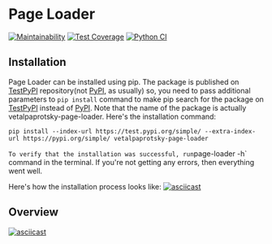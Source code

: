 # Page Loader

[![Maintainability](https://api.codeclimate.com/v1/badges/10bdd00c9dc4caf7ffcf/maintainability)](https://codeclimate.com/github/vetalpaprotsky/page-loader/maintainability)
[![Test Coverage](https://api.codeclimate.com/v1/badges/10bdd00c9dc4caf7ffcf/test_coverage)](https://codeclimate.com/github/vetalpaprotsky/page-loader/test_coverage)
[![Python CI](https://github.com/vetalpaprotsky/page-loader/workflows/Python%20CI/badge.svg)](https://github.com/vetalpaprotsky/page-loader/actions)

## Installation
Page Loader can be installed using pip. The package is published on [TestPyPI](https://test.pypi.org/) repository(not [PyPI](https://pypi.org/), as usually) so, you need to pass additional parameters to `pip install` command to make pip search for the package on [TestPyPI](https://test.pypi.org/) instead of [PyPI](https://pypi.org/). Note that the name of the package is actually vetalpaprotsky-page-loader. Here's the installation command:

```
pip install --index-url https://test.pypi.org/simple/ --extra-index-url https://pypi.org/simple/ vetalpaprotsky-page-loader
```
`
To verify that the installation was successful, run `page-loader -h` command in the terminal. If you're not getting any errors, then everything went well.

Here's how the installation process looks like:
[![asciicast](https://asciinema.org/a/zccplq7eg2dRrAVDvCc62zHey.svg)](https://asciinema.org/a/zccplq7eg2dRrAVDvCc62zHey)

## Overview
[![asciicast](https://asciinema.org/a/BlGEw2WrNghwSVooiVldNHTL7.svg)](https://asciinema.org/a/BlGEw2WrNghwSVooiVldNHTL7)
